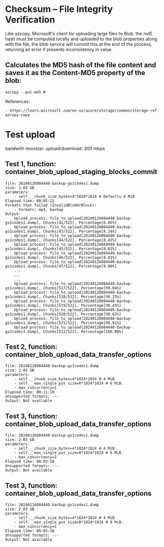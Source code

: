 # Checksum – File Integrity Verification

Like azcopy, Microsoft's client for uploading large files to Blob, the md5 hash must be computed locally and uploaded to the blob properties along with the file, the blob service will commit this at the end of the process, returning an error if presents inconsistency in value.

## Calculates the MD5 hash of the file content and saves it as the Content-MD5 property of the blob:


```console
azcopy --put-md5 #
```

References:

    - https://learn.microsoft.com/en-us/azure/storage/common/storage-ref-azcopy-copy

# Test upload

bandwith movistar: upload/download: 300 mbps

## Test 1, function: container_blob_upload_staging_blocks_commit

    file: 20240126084440-backup-gs1codes1.dump
    size: 2.03 GB
    parameters: 
        - self.__chunk_size_bytes=4*1024*1024 # Defaults 4 MiB
    Elapsed time: 00:05:22
    Formats that failed (InvalidBlobOrBlock):
        - Formats: mp4, backup
    Output:
        Upload process: file_to_upload[20240126084440-backup-gs1codes1.dump], Chunks[42/522], Percentage[8.05%]
        Upload process: file_to_upload[20240126084440-backup-gs1codes1.dump], Chunks[43/522], Percentage[8.24%]
        Upload process: file_to_upload[20240126084440-backup-gs1codes1.dump], Chunks[44/522], Percentage[8.43%]
        Upload process: file_to_upload[20240126084440-backup-gs1codes1.dump], Chunks[45/522], Percentage[8.62%]
        Upload process: file_to_upload[20240126084440-backup-gs1codes1.dump], Chunks[46/522], Percentage[8.81%]
        Upload process: file_to_upload[20240126084440-backup-gs1codes1.dump], Chunks[47/522], Percentage[9.00%]
        ...
        ...
        ...
        Upload process: file_to_upload[20240126084440-backup-gs1codes1.dump], Chunks[517/522], Percentage[99.04%]
        Upload process: file_to_upload[20240126084440-backup-gs1codes1.dump], Chunks[518/522], Percentage[99.23%]
        Upload process: file_to_upload[20240126084440-backup-gs1codes1.dump], Chunks[519/522], Percentage[99.43%]
        Upload process: file_to_upload[20240126084440-backup-gs1codes1.dump], Chunks[520/522], Percentage[99.62%]
        Upload process: file_to_upload[20240126084440-backup-gs1codes1.dump], Chunks[521/522], Percentage[99.81%]
        Upload process: file_to_upload[20240126084440-backup-gs1codes1.dump], Chunks[522/522], Percentage[100.00%]

## Test 2, function: container_blob_upload_data_transfer_options
    file: 20240126084440-backup-gs1codes1.dump
    size: 2.03 GB        
    parameters:
        - self.__chunk_size_bytes=4*1024*1024 # 4 MiB
        - self.__max_single_put_size=8*1024*1024 # 8 MiB.
        - max_concurrency=1
    Elapsed time: 00:11:19
    Unsupported formats: ---
    Output: Not available

## Test 3, function: container_blob_upload_data_transfer_options
    file: 20240126084440-backup-gs1codes1.dump
    size: 2.03 GB        
    parameters:
        - self.__chunk_size_bytes=4*1024*1024 # 4 MiB
        - self.__max_single_put_size=8*1024*1024 # 8 MiB.
        - max_concurrency=2
    Elapsed time: 00:03:50
    Unsupported formats: ---
    Output: Not available

## Test 3, function: container_blob_upload_data_transfer_options
    file: 20240126084440-backup-gs1codes1.dump
    size: 2.03 GB        
    parameters:
        - self.__chunk_size_bytes=4*1024*1024 # 4 MiB
        - self.__max_single_put_size=8*1024*1024 # 8 MiB.
        - max_concurrency=3
    Elapsed time: 00:03:38
    Unsupported formats: ---
    Output: Not available

